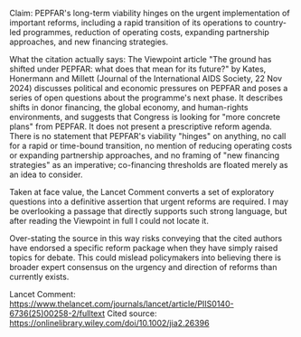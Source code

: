 Claim: PEPFAR's long-term viability hinges on the urgent implementation of important reforms, including a rapid transition of its operations to country-led programmes, reduction of operating costs, expanding partnership approaches, and new financing strategies.

What the citation actually says: The Viewpoint article "The ground has shifted under PEPFAR: what does that mean for its future?" by Kates, Honermann and Millett (Journal of the International AIDS Society, 22 Nov 2024) discusses political and economic pressures on PEPFAR and poses a series of open questions about the programme's next phase. It describes shifts in donor financing, the global economy, and human-rights environments, and suggests that Congress is looking for "more concrete plans" from PEPFAR. It does not present a prescriptive reform agenda. There is no statement that PEPFAR's viability "hinges" on anything, no call for a rapid or time-bound transition, no mention of reducing operating costs or expanding partnership approaches, and no framing of "new financing strategies" as an imperative; co-financing thresholds are floated merely as an idea to consider.

Taken at face value, the Lancet Comment converts a set of exploratory questions into a definitive assertion that urgent reforms are required. I may be overlooking a passage that directly supports such strong language, but after reading the Viewpoint in full I could not locate it.

Over-stating the source in this way risks conveying that the cited authors have endorsed a specific reform package when they have simply raised topics for debate. This could mislead policymakers into believing there is broader expert consensus on the urgency and direction of reforms than currently exists. 

Lancet Comment: https://www.thelancet.com/journals/lancet/article/PIIS0140-6736(25)00258-2/fulltext
Cited source: https://onlinelibrary.wiley.com/doi/10.1002/jia2.26396